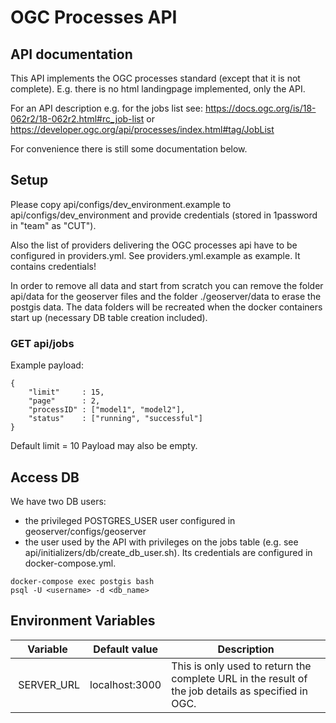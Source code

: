 # OGC Processes API

## API documentation
This API implements the OGC processes standard (except that it is not complete). E.g. there is no html landingpage implemented, only the API.

For an API description e.g. for the jobs list see:
https://docs.ogc.org/is/18-062r2/18-062r2.html#rc_job-list
or
https://developer.ogc.org/api/processes/index.html#tag/JobList

For convenience there is still some documentation below.

## Setup
Please copy api/configs/dev_environment.example to api/configs/dev_environment and provide credentials (stored in 1password in "team" as "CUT").

Also the list of providers delivering the OGC processes api have to be configured in providers.yml. See providers.yml.example as example. It contains credentials!

In order to remove all data and start from scratch you can remove the folder api/data for the geoserver files and the folder ./geoserver/data to erase the postgis data. The data folders will be recreated when the docker containers start up (necessary DB table creation included).

### GET api/jobs
Example payload:
```
{
    "limit"     : 15,
    "page"      : 2,
    "processID" : ["model1", "model2"],
    "status"    : ["running", "successful"]
}
```

Default limit = 10
Payload may also be empty.

## Access DB
We have two DB users:
- the privileged POSTGRES_USER user configured in geoserver/configs/geoserver
- the user used by the API with privileges on the jobs table (e.g. see api/initializers/db/create_db_user.sh). Its credentials are configured in docker-compose.yml.

```
docker-compose exec postgis bash
psql -U <username> -d <db_name>
```

## Environment Variables
|   Variable    | Default value | Description |
| ------------- | ------------- | ----------- |
|  SERVER_URL      | localhost:3000 | This is only used to return the complete URL in the result of the job details as specified in OGC. |

